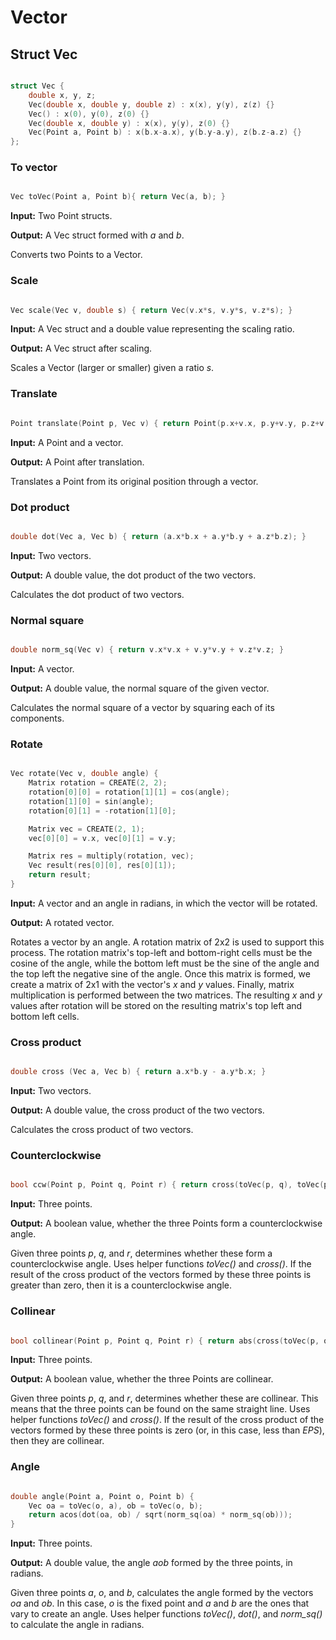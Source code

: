 # Vector

## Struct Vec

```cpp

struct Vec {
	double x, y, z;
	Vec(double x, double y, double z) : x(x), y(y), z(z) {}
	Vec() : x(0), y(0), z(0) {}
	Vec(double x, double y) : x(x), y(y), z(0) {}
	Vec(Point a, Point b) : x(b.x-a.x), y(b.y-a.y), z(b.z-a.z) {}
};

```

### To vector

```cpp

Vec toVec(Point a, Point b){ return Vec(a, b); }

```

**Input:** Two Point structs.

**Output:** A Vec struct formed with _a_ and _b_.

Converts two Points to a Vector.

### Scale

```cpp

Vec scale(Vec v, double s) { return Vec(v.x*s, v.y*s, v.z*s); }

```

**Input:** A Vec struct and a double value representing the scaling ratio.

**Output:** A Vec struct after scaling.

Scales a Vector (larger or smaller) given a ratio _s_.

### Translate

```cpp

Point translate(Point p, Vec v) { return Point(p.x+v.x, p.y+v.y, p.z+v.z); }

```

**Input:** A Point and a vector.

**Output:** A Point after translation.

Translates a Point from its original position through a vector.

### Dot product

```cpp

double dot(Vec a, Vec b) { return (a.x*b.x + a.y*b.y + a.z*b.z); }

```

**Input:** Two vectors.

**Output:** A double value, the dot product of the two vectors.

Calculates the dot product of two vectors.

### Normal square

```cpp

double norm_sq(Vec v) { return v.x*v.x + v.y*v.y + v.z*v.z; }

```

**Input:** A vector.

**Output:** A double value, the normal square of the given vector.

Calculates the normal square of a vector by squaring each of its components.

### Rotate 

```cpp

Vec rotate(Vec v, double angle) {
	Matrix rotation = CREATE(2, 2);
	rotation[0][0] = rotation[1][1] = cos(angle);
	rotation[1][0] = sin(angle);
	rotation[0][1] = -rotation[1][0];

	Matrix vec = CREATE(2, 1);
	vec[0][0] = v.x, vec[0][1] = v.y;

	Matrix res = multiply(rotation, vec);
	Vec result(res[0][0], res[0][1]);
	return result;
}

```

**Input:** A vector and an angle in radians, in which the vector will be rotated.

**Output:** A rotated vector.

Rotates a vector by an angle. A rotation matrix of 2x2 is used to support this process. The rotation matrix's top-left and bottom-right cells must be the cosine of the angle, while the bottom left must be the sine of the angle and the top left the negative sine of the angle. Once this matrix is formed, we create a matrix of 2x1 with the vector's _x_ and _y_ values. Finally, matrix multiplication is performed between the two matrices. The resulting _x_ and _y_ values after rotation will be stored on the resulting matrix's top left and bottom left cells.

### Cross product

```cpp

double cross (Vec a, Vec b) { return a.x*b.y - a.y*b.x; }

```

**Input:** Two vectors.

**Output:** A double value, the cross product of the two vectors.

Calculates the cross product of two vectors.

### Counterclockwise

```cpp

bool ccw(Point p, Point q, Point r) { return cross(toVec(p, q), toVec(p, r)) > 0; }

```

**Input:** Three points.

**Output:** A boolean value, whether the three Points form a counterclockwise angle.

Given three points _p_, _q_, and _r_, determines whether these form a counterclockwise angle. Uses helper functions _toVec()_ and _cross()_. If the result of the cross product of the vectors formed by these three points is greater than zero, then it is a counterclockwise angle.

### Collinear

```cpp

bool collinear(Point p, Point q, Point r) { return abs(cross(toVec(p, q), toVec(p, r))) < EPS; }

```

**Input:** Three points.

**Output:** A boolean value, whether the three Points are collinear.

Given three points _p_, _q_, and _r_, determines whether these are collinear. This means that the three points can be found on the same straight line. Uses helper functions _toVec()_ and _cross()_. If the result of the cross product of the vectors formed by these three points is zero (or, in this case, less than _EPS_), then they are collinear.

### Angle

```cpp

double angle(Point a, Point o, Point b) {
	Vec oa = toVec(o, a), ob = toVec(o, b);
	return acos(dot(oa, ob) / sqrt(norm_sq(oa) * norm_sq(ob)));
}

```

**Input:** Three points.

**Output:** A double value, the angle _aob_ formed by the three points, in radians.

Given three points _a_, _o_, and _b_, calculates the angle formed by the vectors _oa_ and _ob_. In this case, _o_ is the fixed point and _a_ and _b_ are the ones that vary to create an angle. Uses helper functions _toVec()_, _dot()_, and _norm_sq()_ to calculate the angle in radians.

